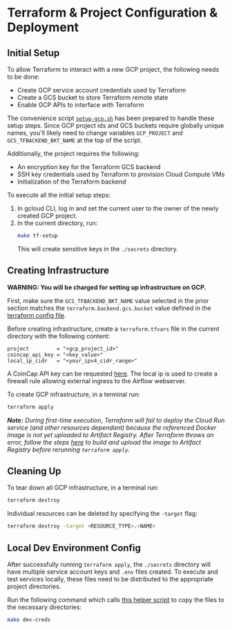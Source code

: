# Terraform & Project Configuration & Deployment
## Initial Setup
To allow Terraform to interact with a new GCP project, the following needs to be done:
- Create GCP service account credentials used by Terraform
- Create a GCS bucket to store Terraform remote state
- Enable GCP APIs to interface with Terraform

The convenience script [`setup-gcp.sh`](setup_scripts/setup-gcp.sh) has been prepared to handle these setup steps. Since GCP project ids and GCS buckets require globally unique names, you'll likely need to change variables `GCP_PROJECT` and `GCS_TFBACKEND_BKT_NAME` at the top of the script.

Additionally, the project requires the following:
- An encryption key for the Terraform GCS backend
- SSH key credentials used by Terraform to provision Cloud Compute VMs
- Initialization of the Terraform backend

To execute all the initial setup steps:
1. In gcloud CLI, log in and set the current user to the owner of the newly created GCP project.
2. In the current directory, run:
    ```bash
    make tf-setup
    ```
    This will create sensitive keys in the `./secrets` directory.

## Creating Infrastructure
**WARNING: You will be charged for setting up infrastructure on GCP.**

First, make sure the `GCS_TFBACKEND_BKT_NAME` value selected in the prior section matches the `terraform.backend.gcs.bucket` value defined in the [terraform config file](config.tf).

Before creating infrastructure, create a `terraform.tfvars` file in the current directory with the following content:

```
project         = "<gcp_project_id>"
coincap_api_key = "<key_value>"
local_ip_cidr   = "<your_ipv4_cidr_range>"
```

A CoinCap API key can be requested [here](https://coincap.io/api-key). The local ip is used to create a firewall rule allowing external ingress to the Airflow webserver.

To create GCP infrastructure, in a terminal run:
```bash
terraform apply
```

***Note:*** *During first-time execution, Terraform will fail to deploy the Cloud Run service (and other resources dependant) because the referenced Docker image is not yet uploaded to Artifact Registry. After Terraform throws an error, follow the steps [here](../batch_ingest/README.md#pushing-the-image-to-gcp-artifact-registry) to build and upload the image to Artifact Registry before rerunning `terraform apply`.*

## Cleaning Up
To tear down all GCP infrastructure, in a terminal run:
```bash
terraform destroy
```

Individual resources can be deleted by specifying the `-target` flag:
```bash
terraform destroy -target <RESOURCE_TYPE>.<NAME>
```

## Local Dev Environment Config
After successfully running `terraform apply`, the `./secrets` directory will have multiple service account keys and `.env` files created. To execute and test services locally, these files need to be distributed to the appropriate project directories.

Run the following command which calls [this helper script](setup_scripts/config-dev-credentials.sh) to copy the files to the necessary directories:

```bash
make dev-creds
```
